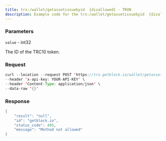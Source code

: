 ```yaml
---
title: trx:/wallet/getassetissuebyid  {disallowed} - TRON
description: Example code for the trx:/wallet/getassetissuebyid  {disallowed} rest method. Сomplete guide on how to use trx:/wallet/getassetissuebyid  {disallowed} rest in GetBlock.io Web3 documentation.
---
```


### Parameters


`value` - int32

The ID of the TRC10 token.

### Request

``` java
curl --location --request POST 'https://trx.getblock.io/wallet/getassetissuebyid' \
--header 'x-api-key: YOUR-API-KEY' \
--header 'Content-Type: application/json' \
--data-raw '{}'
```

###  Response

``` java
{
    "result": "null",
    "id": "getblock.io",
    "status_code": 405,
    "message": "Method not allowed"
}
```

